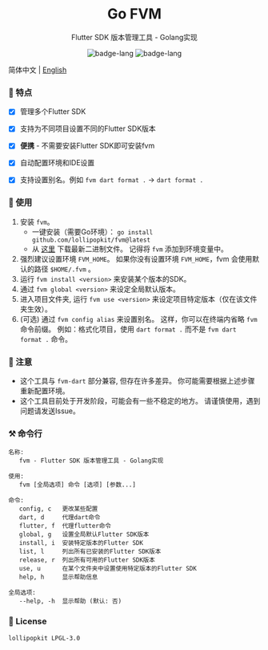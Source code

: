 <h1 align="center">Go FVM</h1>
<p align="center">Flutter SDK 版本管理工具 - Golang实现</p>

<p align="center">
    <img alt="badge-lang" src="https://badgen.net/badge/FVM/0.2.0/cyan">
    <img alt="badge-lang" src="https://badgen.net/badge/Go/1.19/purple">
</p>


简体中文 | [English](README_en.md)

### 🍦 特点
- [x] 管理多个Flutter SDK
- [x] 支持为不同项目设置不同的Flutter SDK版本
- [x] **便携** - 不需要安装Flutter SDK即可安装fvm
- [x] 自动配置环境和IDE设置
- [x] 支持设置别名。例如 `fvm dart format .` -> `dart format .`


### 💾 使用
1. 安装 `fvm`。
   - 一键安装（需要Go环境）： `go install github.com/lollipopkit/fvm@latest`
   - 从 [这里](https://github.com/lollipopkit/fvm/releases) 下载最新二进制文件。 记得将 `fvm` 添加到环境变量中。
2. 强烈建议设置环境 `FVM_HOME`。 如果你没有设置环境 `FVM_HOME`，fvm 会使用默认的路径 `$HOME/.fvm` 。
3. 运行 `fvm install <version>` 来安装某个版本的SDK。
4. 通过 `fvm global <version>` 来设定全局默认版本。
5. 进入项目文件夹, 运行 `fvm use <version>` 来设定项目特定版本（仅在该文件夹生效）。
6. (可选) 通过 `fvm config alias` 来设置别名。 这样，你可以在终端内省略 `fvm` 命令前缀。 例如：格式化项目，使用 `dart format .` 而不是 `fvm dart format .` 命令。

### 🔖 注意
- 这个工具与 `fvm-dart` 部分兼容, 但存在许多差异。 你可能需要根据上述步骤重新配置环境。
- 这个工具目前处于开发阶段，可能会有一些不稳定的地方。 请谨慎使用，遇到问题请发送Issue。

### ⚒️ 命令行
```
名称:
   fvm - Flutter SDK 版本管理工具 - Golang实现

使用:
   fvm [全局选项] 命令 [选项] [参数...]

命令:
   config, c   更改某些配置
   dart, d     代理dart命令
   flutter, f  代理flutter命令
   global, g   设置全局默认Flutter SDK版本
   install, i  安装特定版本的Flutter SDK
   list, l     列出所有已安装的Flutter SDK版本
   release, r  列出所有可用的Flutter SDK版本
   use, u      在某个文件夹中设置使用特定版本的Flutter SDK
   help, h     显示帮助信息

全局选项:
   --help, -h  显示帮助 (默认: 否)
```

### 📝 License
```
lollipopkit LPGL-3.0
```